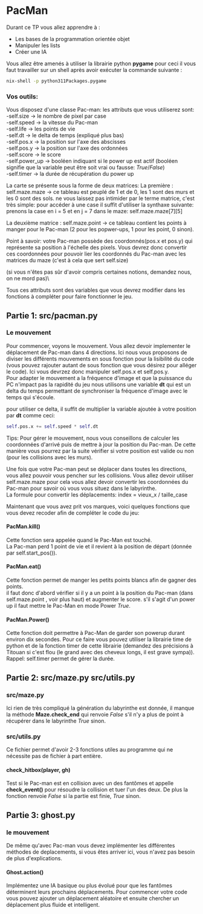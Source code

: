 # PacMan

Durant ce TP vous allez apprendre à :
 - Les bases de la programmation orientée objet
 - Manipuler les lists
 - Créer une IA

Vous allez être amenés à utiliser la librairie python **pygame** pour ceci il vous faut travailler sur un shell après avoir exécuter la commande suivante :

```sh
nix-shell -p python311Packages.pygame
```

### Vos outils:

Vous disposez d'une classe Pac-man:
les attributs que vous utiliserez sont:\
-self.size -> le nombre de pixel par case\
-self.speed -> la vitesse du Pac-man\
-self.life -> les points de vie\
-self.dt -> le delta de temps (expliqué plus bas)\
-self.pos.x -> la position sur l'axe des abscisses\
-self.pos.y -> la position sur l'axe des ordonnées\
-self.score -> le score\
-self.power_up -> booléen indiquant si le power up est actif (booléen signifie que la variable peut être soit vrai ou fausse: *True*/*False*)\
-self.timer -> la durée de récupération du power up

La carte se présente sous la forme de deux matrices:
La première : self.maze.maze -> ce tableau est peuplé de 1 et de 0, les 1 sont des murs et les 0 sont des sols.
ne vous laissez pas intimider par le terme matrice, c'est très simple: pour accéder à une case il suffit d'utiliser la synthaxe suivante:\
prenons la case en i = 5 et en j = 7 dans le maze:
self.maze.maze[7][5]

La deuxième matrice : self.maze.point -> ce tableau contient les points à manger pour le Pac-man (2 pour les popwer-ups, 1 pour les point, 0 sinon).

Point à savoir: votre Pac-man possède des coordonnés(pos.x et pos.y) qui représente sa position à l'échelle des pixels.
Vous devrez donc convertir ces coordonnées pour pouvoir lier les coordonnés du Pac-man avec les matrices du maze (c'est à cela que sert self.size)

(si vous n'êtes pas sûr d'avoir compris certaines notions, demandez nous, on ne mord pas)\

Tous ces attributs sont des variables que vous devrez modifier dans les fonctions à compléter pour faire fonctionner le jeu.

## Partie 1: src/pacman.py

### Le mouvement

Pour commencer, voyons le mouvement. Vous allez devoir implementer le déplacement de Pac-man dans 4 directions.
Ici nous vous proposons de diviser les différents mouvements en sous fonction pour la lisibilité du code (vous pouvez rajouter autant de sous fonction que vous désirez pour alléger le code). Ici vous devrzez donc manipuler self.pos.x et self.pos.y.\
Pour adapter le mouvement a la fréquence d'image et que la puissance du PC n'impact pas la rapidité du jeu nous utilisons une variable **dt** qui est un delta du temps permettant de synchroniser la fréquence d'image avec le temps qui s'écoule.

pour utiliser ce delta, il suffit de multiplier la variable ajoutée à votre position par **dt** comme ceci:

```py
self.pos.x += self.speed * self.dt
```

Tips: Pour gérer le mouvement, nous vous conseillons de calculer les coordonnées d'arrivé puis de mettre à jour la position du Pac-man. De cette manière vous pourrez par la suite vérifier si votre position est valide ou non (pour les collisions avec les murs).

Une fois que votre Pac-man peut se déplacer dans toutes les directions, vous allez pouvoir vous pencher sur les collisions. Vous allez devoir utiliser self.maze.maze pour cela vous allez devoir convertir les coordonnées du Pac-man pour savoir où vous vous situez dans le labyrinthe.\
La formule pour convertir les déplacements: index = vieux_x / taille_case

Maintenant que vous avez prit vos marques, voici quelques fonctions que vous devez recoder afin de compléter le code du jeu:

#### PacMan.kill()
Cette fonction sera appelée quand le Pac-Man est touché.\
La Pac-man perd 1 point de vie et il revient à la position de départ (donnée par self.start_pos()).

#### PacMan.eat()
Cette fonction permet de manger les petits points blancs afin de gagner des points.\
il faut donc d'abord vérifier si il y a un point à la position du Pac-man (dans self.maze.point , voir plus haut) et augmenter le score.
s'il s'agit d'un power up il faut mettre le Pac-Man en mode Power *True*.

#### PacMan.Power()
Cette fonction doit permettre à Pac-Man de garder son powerup durant environ dix secondes. Pour ce faire vous pouvez utiliser la librairie time de python et de la fonction timer de cette librairie (demandez des précisions à Titouan si c'est flou (le grand avec des cheveux longs, il est grave sympa)). Rappel: self.timer permet de gérer la durée.

## Partie 2: src/maze.py src/utils.py

### src/maze.py
Ici rien de très compliqué la génération du labyrinthe est donnée, il manque la méthode **Maze.check_end** qui renvoie *False* s'il n'y a plus de point à récupérer dans le labyrinthe *True* sinon.

### src/utils.py
Ce fichier permet d'avoir 2-3 fonctions utiles au programme qui ne nécessite pas de fichier à part entière.

#### check_hitbox(player, gh)
Test si le Pac-man est en collision avec un des fantômes et appelle **check_event()** pour résoudre la collision et tuer l'un des deux.
De plus la fonction renvoie *False* si la partie est finie, *True* sinon.

## Partie 3: ghost.py

### le mouvement
De même qu'avec Pac-man vous devez implémenter les différentes méthodes de deplacements, si vous êtes arriver ici, vous n'avez pas besoin de plus d'explications.

#### Ghost.action()
Implémentez une IA basique ou plus évolué pour que les fantômes déterminent leurs prochains déplacements.
Pour commencer votre code vous pouvez ajouter un déplacement aléatoire et ensuite chercher un déplacement plus fluide et intelligent.
